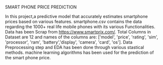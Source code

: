 
SMART PHONE PRICE PREDICTION

In this project,a predictive model that accurately estimates smartphone prices based on various features. smartphone.csv contains the data regarding the 1000+ real life mobile phones with its various Functionalities.
Data has been Scrap from https://www.smartprix.com/. Total Columns in Dataset are 12 and names of the columns are: ['model', 'price', 'rating', 'sim', 'processor', 'ram', 'battery','display', 'camera', 'card', 'os']. 
Data Preprocessing step and EDA has been done through various stastical methods. machine learning algorithms has been used for the prediction of the smart phone price. 
